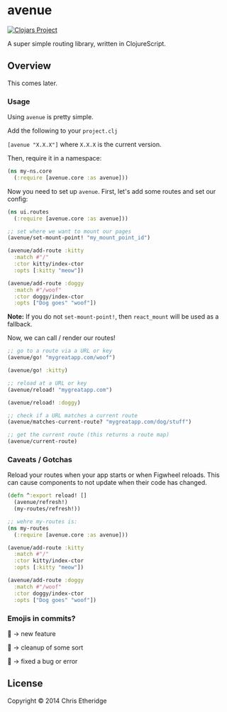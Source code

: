 # avenue

[![Clojars Project](https://img.shields.io/clojars/v/avenue.svg)](https://clojars.org/avenue)

A super simple routing library, written in ClojureScript.

## Overview

This comes later.

### Usage

Using `avenue` is pretty simple.

Add the following to your `project.clj`

`[avenue "X.X.X"]` where `X.X.X` is the current version.

Then, require it in a namespace:

```clj
(ns my-ns.core
  (:require [avenue.core :as avenue]))
```

Now you need to set up `avenue`. First, let's add some routes and set our config:

```clj
(ns ui.routes
  (:require [avenue.core :as avenue]))

;; set where we want to mount our pages
(avenue/set-mount-point! "my_mount_point_id")

(avenue/add-route :kitty
  :match #"/"
  :ctor kitty/index-ctor
  :opts [:kitty "meow"])

(avenue/add-route :doggy
  :match #"/woof"
  :ctor doggy/index-ctor
  :opts ["Dog goes" "woof"])
```

**Note:** If you do not `set-mount-point!`, then `react_mount` will be used as a fallback.

Now, we can call / render our routes!

```clj
;; go to a route via a URL or key
(avenue/go! "mygreatapp.com/woof")

(avenue/go! :kitty)

;; reload at a URL or key
(avenue/reload! "mygreatapp.com")

(avenue/reload! :doggy)

;; check if a URL matches a current route
(avenue/matches-current-route? "mygreatapp.com/dog/stuff")

;; get the current route (this returns a route map)
(avenue/current-route)
```

### Caveats / Gotchas

Reload your routes when your app starts or when Figwheel reloads. This can cause components to not update when their code has changed.

```clj
(defn ^:export reload! []
  (avenue/refresh!)
  (my-routes/refresh!))

;; wehre my-routes is:
(ns my-routes
  (:require [avenue.core :as avenue]))

(avenue/add-route :kitty
  :match #"/"
  :ctor kitty/index-ctor
  :opts [:kitty "meow"])

(avenue/add-route :doggy
  :match #"/woof"
  :ctor doggy/index-ctor
  :opts ["Dog goes" "woof"])

```

### Emojis in commits?

🌱 → new feature

🍂 → cleanup of some sort

🍁 → fixed a bug or error

## License

Copyright © 2014 Chris Etheridge
